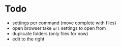 # Todo

- settings per command (move complete with files)
- open browser take `url` settings to open from
- duplicate folders (only files for now)
- edit to the right
